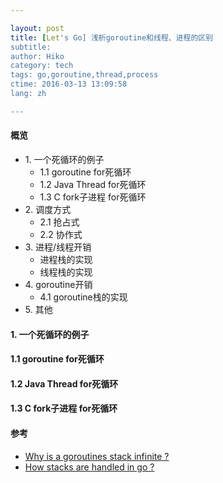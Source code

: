 ```yaml
---

layout: post  
title: [Let's Go] 浅析goroutine和线程、进程的区别
subtitle:   
author: Hiko  
category: tech  
tags: go,goroutine,thread,process  
ctime: 2016-03-13 13:09:58  
lang: zh  

---
```


#### 概览

- 1\. 一个死循环的例子
	- 1.1 goroutine for死循环
	- 1.2 Java Thread for死循环
	- 1.3 C fork子进程 for死循环
- 2\. 调度方式
	- 2.1 抢占式
	- 2.2 协作式 
- 3\. 进程/线程开销
	- 进程栈的实现
	- 线程栈的实现 
- 4\. goroutine开销
	- 4.1 goroutine栈的实现
- 5\. 其他

#### 1. 一个死循环的例子

#### 1.1 goroutine for死循环

#### 1.2 Java Thread for死循环

#### 1.3 C fork子进程 for死循环



#### 参考

- [Why is a goroutines stack infinite ?](http://dave.cheney.net/2013/06/02/why-is-a-goroutines-stack-infinite)
- [How stacks are handled in go ?](https://blog.cloudflare.com/how-stacks-are-handled-in-go/)